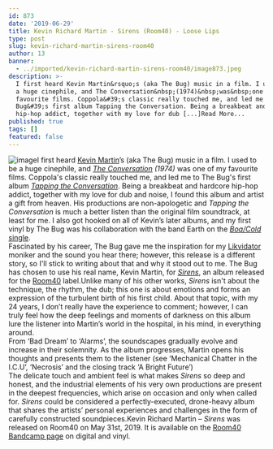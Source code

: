 ```yaml
---
id: 873
date: '2019-06-29'
title: Kevin Richard Martin - Sirens (Room40) - Loose Lips
type: post
slug: kevin-richard-martin-sirens-room40
author: 13
banner:
  - ../imported/kevin-richard-martin-sirens-room40/image873.jpeg
description: >-
  I first heard Kevin Martin&rsquo;s (aka The Bug) music in a film. I used to be
  a huge cinephile, and The Conversation&nbsp;(1974)&nbsp;was&nbsp;one of my
  favourite films. Coppola&#39;s classic really touched me, and led me to The
  Bug&#39;s first album Tapping the Conversation. Being a breakbeat and hardcore
  hip-hop addict, together with my love for dub [...]Read More...
published: true
tags: []
featured: false
---
```

![image](../../imported/kevin-richard-martin-sirens-room40/image873.jpeg)I first heard [Kevin Martin](https://www.discogs.com/artist/142639-Kevin-Martin)’s (aka The Bug) music in a film. I used to be a huge cinephile, and [_The Conversation_](https://www.imdb.com/title/tt0071360/) _(1974)_ was one of my favourite films. Coppola's classic really touched me, and led me to The Bug's first album [_Tapping the Conversation_](https://www.discogs.com/The-Bug-Tapping-The-Conversation/master/1120350). Being a breakbeat and hardcore hip-hop addict, together with my love for dub and noise, I found this album and artist a gift from heaven. His productions are non-apologetic and _Tapping the Conversation_ is much a better listen than the original film soundtrack, at least for me. I also got hooked on all of Kevin’s later albums, and my first vinyl by The Bug was his collaboration with the band Earth on the [_Boa/Cold_ single](https://www.youtube.com/watch?v=mfGUMBUxN4M).  
Fascinated by his career, The Bug gave me the inspiration for my [Likvidator](https://soundcloud.com/likvidatordub) moniker and the sound you hear there; however, this release is a different story, so I'll stick to writing about that and why it stood out to me. The Bug has chosen to use his real name, Kevin Martin, for [_Sirens_](https://room40.bandcamp.com/album/sirens), an album released for the [Room40](http://room40.org) label.Unlike many of his other works, _Sirens_ isn't about the technique, the rhythm, the dub; this one is about emotions and forms an expression of the turbulent birth of his first child. About that topic, with my 24 years, I don’t really have the experience to comment; however, I can truly feel how the deep feelings and moments of darkness on this album lure the listener into Martin’s world in the hospital, in his mind, in everything around.  
From ‘Bad Dream’ to ‘Alarms’, the soundscapes gradually evolve and increase in their solemnity. As the album progresses, Martin opens his thoughts and presents them to the listener (see ‘Mechanical Chatter in the I.C.U’, ‘Necrosis’ and the closing track ‘A Bright Future’)  
The delicate touch and ambient feel is what makes _Sirens_ so deep and honest, and the industrial elements of his very own productions are present in the deepest frequencies, which arise on occasion and only when called for. _Sirens_ could be considered a perfectly-executed, drone-heavy album that shares the artists’ personal experiences and challenges in the form of carefully constructed soundpieces.Kevin Richard Martin – _Sirens_ was released on Room40 on May 31st, 2019. It is available on the [Room40 Bandcamp page](https://room40.bandcamp.com/album/sirens) on digital and vinyl.